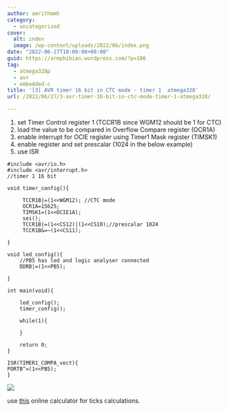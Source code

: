 ```yaml
---
author: amrithmmh
category:
  - uncategorized
cover:
  alt: index
  image: /wp-content/uploads/2022/06/index.png
date: "2022-06-27T10:00:00+00:00"
guid: https://armphibian.wordpress.com/?p=186
tag:
  - atmega328p
  - avr
  - embedded-c
title: '[3] AVR timer 16 bit in CTC mode - timer 1  atmega328'
url: /2022/06/27/3-avr-timer-16-bit-in-ctc-mode-timer-1-atmega328/

---
```

1. set Timer Control register 1 (TCCR1B since WGM12 should be 1 for CTC)
1. load the value to be compared in Overflow Compare register (OCR1A)
1. enable interrupt for OCIE register using Timer1 Mask register (TIMSK1)
1. enable register and set prescalar (1024 in the below example)
1. use ISR

```
#include <avr/io.h>
#include <avr/interrupt.h>
//timer 1 16 bit

void timer_config(){

	 TCCR1B|=(1<<WGM12); //CTC mode
 	 OCR1A=15625;
 	 TIMSK1=(1<<OCIE1A);
	 sei();
	 TCCR1B|=(1<<CS12)|(1<<CS10);//prescalar 1024
	 TCCR1B&=~(1<<CS11);

}

void led_config(){
	//PB5 has led and logic analyser connected
	DDRB|=(1<<PB5);

}

int main(void){

	led_config();
	timer_config();

	while(1){

	}

	return 0;
}

ISR(TIMER1_COMPA_vect){
PORTB^=(1<<PB5);
}
```

![](/wp-content/uploads/2022/06/screenshot-from-2022-06-26-19-48-37.png?w=1024)

use [this](https://eleccelerator.com/avr-timer-calculator/) online calculator for ticks calculations.
